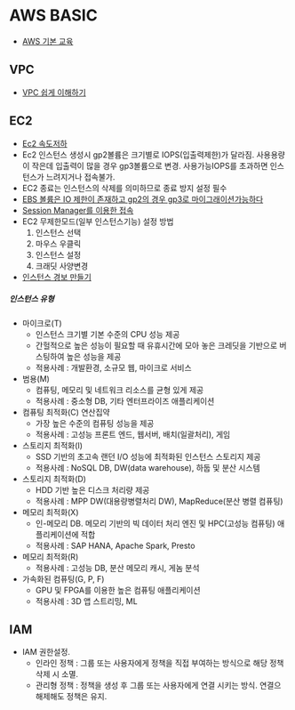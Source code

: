 # AWS BASIC
* [AWS 기본 교육](https://kr-id-general.workshop.aws/ko/compute/launching.html) 

## VPC

* [VPC 쉽게 이해하기](https://medium.com/harrythegreat/aws-%EA%B0%80%EC%9E%A5%EC%89%BD%EA%B2%8C-vpc-%EA%B0%9C%EB%85%90%EC%9E%A1%EA%B8%B0-71eef95a7098)


## EC2
* [Ec2 속도저하](https://steemit.com/kr-dev/@segyepark/aws-ec2)
* Ec2 인스턴스 생성시 gp2볼륨은 크기별로 IOPS(입출력제한)가 달라짐. 사용용량이 작은데 입출력이 많을 경우 gp3볼륨으로 변경. 사용가능IOPS를 초과하면 인스턴스가 느려지거나 접속불가.
* EC2 종료는 인스턴스의 삭제를 의미하므로 종료 방지 설정 필수
* [EBS 볼륨은 IO 제한이 존재하고 gp2의 경우 gp3로 마이그래이션가능하다](https://aws.amazon.com/ko/blogs/korea/new-amazon-ebs-gp3-volume-lets-you-provision-performance-separate-from-capacity-and-offers-20-lower-price/)
* [Session Manager를 이용한 접속](https://eunsu-shin.medium.com/aws-ssm-session-manager-%EB%A5%BC-%EC%9D%B4%EC%9A%A9%ED%95%98%EC%97%AC-ec2-%EC%9D%B8%EC%8A%A4%ED%84%B4%EC%8A%A4%EC%97%90-%EC%A0%91%EC%86%8D%ED%95%98%EA%B8%B0-14d52de21a3c)
* EC2 무제한모드(일부 인스턴스기능) 설정 방법
  1. 인스턴스 선택
  2. 마우스 우클릭
  3. 인스턴스 설정
  4. 크래딧 사양변경
* [인스턴스 경보 만들기](https://docs.aws.amazon.com/ko_kr/AWSEC2/latest/UserGuide/using-cloudwatch-createalarm.html)
##### 인스턴스 유형
 * 마이크로(T)
    * 인스턴스 크기별 기본 수준의 CPU 성능 제공
    * 간헐적으로 높은 성능이 필요할 때 유휴시간에 모아 놓은 크레딧을 기반으로 버스팅하여 높은 성능을 제공
    * 적용사례 : 개발환경, 소규모 웹, 마이크로 서비스
 * 범용(M)
    * 컴퓨팅, 메모리 및 네트워크 리소스를 균형 있게 제공
    * 적용사례 : 중소형 DB, 기타 엔터프라이즈 애플리케이션 
 * 컴퓨팅 최적화(C) 연산집약
    * 가장 높은 수준의 컴퓨팅 성능을 제공
    * 적용사례 : 고성능 프론트 엔드, 웹서버, 배치(일괄처리), 게임
 * 스토리지 최적화(I)
    * SSD 기반의 초고속 랜던 I/O 성능에 최적화된 인스턴스 스토리지 제공
    * 적용사례 : NoSQL DB, DW(data warehouse), 하둡 및 분산 시스템
 * 스토리지 최적화(D)
    * HDD 기반 높은 디스크 처리량 제공
    * 적용사례 : MPP DW(대용량병렬처리 DW), MapReduce(분산 병렬 컴퓨팅)
 * 메모리 최적화(X)
    * 인-메모리 DB. 메모리 기반의 빅 데이터 처리 엔진 및 HPC(고성능 컴퓨팅) 애플리케이션에 적합
    * 적용사례 : SAP HANA, Apache Spark, Presto
 * 메모리 최적화(R)
    * 적용사례 : 고성능 DB, 분산 메모리 캐시, 게놈 분석
 * 가속화된 컴퓨팅(G, P, F)
    * GPU 및 FPGA를 이용한 높은 컴퓨팅 애플리케이션
    * 적용사례 : 3D 앱 스트리밍, ML


## IAM
* IAM 권한설정. 
  * 인라인 정책 : 그룹 또는 사용자에게 정책을 직접 부여하는 방식으로 해당 정책 삭제 시 소멸.
  * 관리형 정책 : 정책을 생성 후 그룹 또는 사용자에게 연결 시키는 방식. 연결으 해제해도 정책은 유지.
